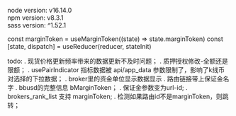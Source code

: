 node version: v16.14.0\
npm version: v8.3.1\
sass version: ^1.52.1


const marginToken = useMarginToken((state) => state.marginToken)
const [state, dispatch] = useReducer(reducer, stateInit)


todo:
. 现货价格更新频率带来的数据更新不及时问题；
. 质押授权修改-全额还是限额；
. usePairIndicator 指标数据被 api/app_data 参数限制了，影响了k线币对选择的下拉数据；
. broker里的资金单位显示数据显示
. 路由链接带上保证金名字
. bbusd的完整信息 bMarginToken；
. 保证金参数变为url-id;
. brokers_rank_list 支持 marginToken;
. 检测如果路由id不是marginToken，则跳转；